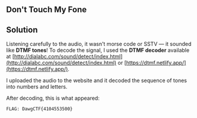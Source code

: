## Don't Touch My Fone

## Solution

Listening carefully to the audio, it wasn't morse code or SSTV — it sounded like **DTMF tones**!
To decode the signal, I used the **DTMF decoder** available at [http://dialabc.com/sound/detect/index.html](http://dialabc.com/sound/detect/index.html) or [https://dtmf.netlify.app/](https://dtmf.netlify.app/). 

I uploaded the audio to the website and it decoded the sequence of tones into numbers and letters.

After decoding, this is what appeared:

```
FLAG: DawgCTF{4104553500}
```
